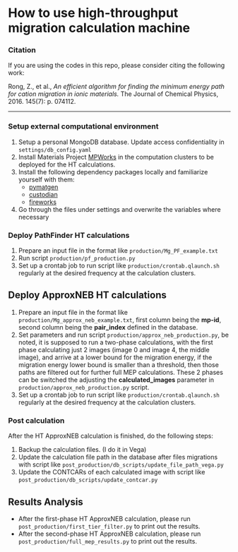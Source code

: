 # How to use high-throughput migration calculation machine



### Citation

If you are using the codes in this repo, please consider citing the following work:

Rong, Z., et al., *An efficient algorithm for finding the minimum energy path for cation migration in ionic materials.* The Journal of Chemical Physics, 2016. 145(7): p. 074112.

---

### Setup external computational environment

1. Setup a personal MongoDB database. Update access confidentiality in `settings/db_config.yaml`
2. Install Materials Project [MPWorks](https://github.com/materialsproject/MPWorks) 
in the computation clusters to be deployed for the HT calculations.
3. Install the following dependency packages locally and familiarize yourself with them:
    * [pymatgen](https://github.com/materialsproject/pymatgen)
    * [custodian](https://github.com/materialsproject/custodian)
    * [fireworks](https://github.com/materialsproject/fireworks)
4. Go through the files under settings and overwrite the variables where necessary
 

### Deploy PathFinder HT calculations
1. Prepare an input file in the format like `production/Mg_PF_example.txt`
2. Run script `production/pf_production.py`
3. Set up a crontab job to run script like `production/crontab.qlaunch.sh` regularly at the 
desired frequency at the calculation clusters.

## Deploy ApproxNEB HT calculations
1. Prepare an input file in the format like `production/Mg_approx_neb_example.txt`, first column being the **mp-id**, 
second column being the **pair_index** defined in the database.
2. Set parameters and run script `production/approx_neb_production.py`, be noted, it is supposed to run a two-phase calculations, with
the first phase calculating just 2 images (image 0 and image 4, the middle image), and arrive at a lower bound for the migration
 energy, if the migration energy lower bound is smaller than a threshold, then those paths are filtered out for further full MEP
 calculations. These 2 phases can be switched the adjusting the **calculated_images** parameter in `production/approx_neb_production.py`
 script. 
3. Set up a crontab job to run script like `production/crontab.qlaunch.sh` regularly at the 
desired frequency at the calculation clusters.

### Post calculation
After the HT ApproxNEB calculation is finished, do the following steps:
1. Backup the calculation files. (I do it in Vega)
2. Update the calculation file path in the database after files migrations with script like `post_production/db_scripts/update_file_path_vega.py`
3. Update the CONTCARs of each calculated image with script like `post_production/db_scripts/update_contcar.py`

## Results Analysis
* After the first-phase HT ApproxNEB calculation, please run `post_production/first_tier_filter.py` to print out the results.
* After the second-phase HT ApproxNEB calculation, please run `post_production/full_mep_results.py` to print out the results.
